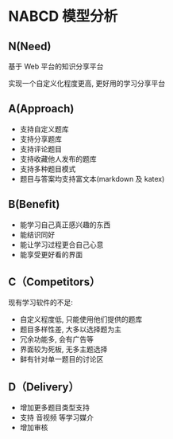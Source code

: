 # NABCD 模型分析

## N(Need)

基于 Web 平台的知识分享平台

实现一个自定义化程度更高, 更好用的学习分享平台

## A(Approach)

- 支持自定义题库
- 支持分享题库
- 支持评论题目
- 支持收藏他人发布的题库
- 支持多种题目模式
- 题目与答案均支持富文本(markdown 及 katex)

## B(Benefit)

- 能学习自己真正感兴趣的东西
- 能结识同好
- 能让学习过程更合自己心意
- 能享受更好看的界面

## C（Competitors）

现有学习软件的不足:

- 自定义程度低, 只能使用他们提供的题库
- 题目多样性差, 大多以选择题为主
- 冗余功能多, 会有广告等
- 界面较为死板, 无多主题选择
- 鲜有针对单一题目的讨论区

## D（Delivery）

- 增加更多题目类型支持
- 支持 音视频 等学习媒介
- 增加审核
